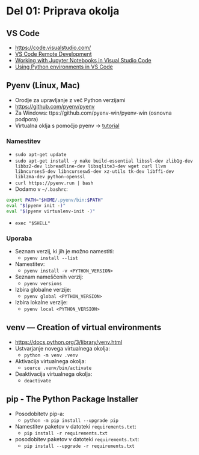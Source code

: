 # Del 01: Priprava okolja

## VS Code
- https://code.visualstudio.com/
- [VS Code Remote Development](https://code.visualstudio.com/docs/remote/remote-overview)
- [Working with Jupyter Notebooks in Visual Studio Code](https://code.visualstudio.com/docs/python/jupyter-support)
- [Using Python environments in VS Code](https://code.visualstudio.com/docs/python/environments)


## Pyenv (Linux, Mac)
- Orodje za upravljanje z več Python verzijami
- https://github.com/pyenv/pyenv
- Za Windows: ttps://github.com/pyenv-win/pyenv-win (osnovna podpora)
- Virtualna oklja s pomočjo pyenv -> [tutorial](https://realpython.com/intro-to-pyenv/#virtual-environments-and-pyenv)


### Namestitev
- `sudo apt-get update`
- `sudo apt-get install -y make build-essential libssl-dev zlib1g-dev libbz2-dev libreadline-dev libsqlite3-dev wget curl llvm libncurses5-dev libncursesw5-dev xz-utils tk-dev libffi-dev liblzma-dev python-openssl`
- `curl https://pyenv.run | bash`
- Dodamo v `~/.bashrc`:
```bash
export PATH="$HOME/.pyenv/bin:$PATH"
eval "$(pyenv init -)"
eval "$(pyenv virtualenv-init -)"
```
- `exec "$SHELL"`

### Uporaba
- Seznam verzij, ki jih je možno namestiti:
    - `pyenv install --list`
- Namestitev:
    - `pyenv install -v <PYTHON_VERSION>`
- Seznam nameščenih verzij:
    - `pyenv versions`
- Izbira globalne verzije:
    - `pyenv global <PYTHON_VERSION>`
- Izbira lokalne verzije:
    - `pyenv local <PYTHON_VERSION>`

## venv — Creation of virtual environments
- https://docs.python.org/3/library/venv.html
- Ustvarjanje novega virtualnega okolja:
    - `python -m venv .venv`
- Aktivacija virtualnega okolja:
    - `source .venv/bin/activate`
- Deaktivacija virtualnega okolja:
    - `deactivate`

## pip - The Python Package Installer
- Posodobitetv pip-a:
    - `python -m pip install --upgrade pip`
- Namestitev paketov v datoteki `requirements.txt`:
    - `pip install -r requirements.txt`
- posodobitev paketov v datoteki `requirements.txt`:
    - `pip install --upgrade -r requirements.txt`

